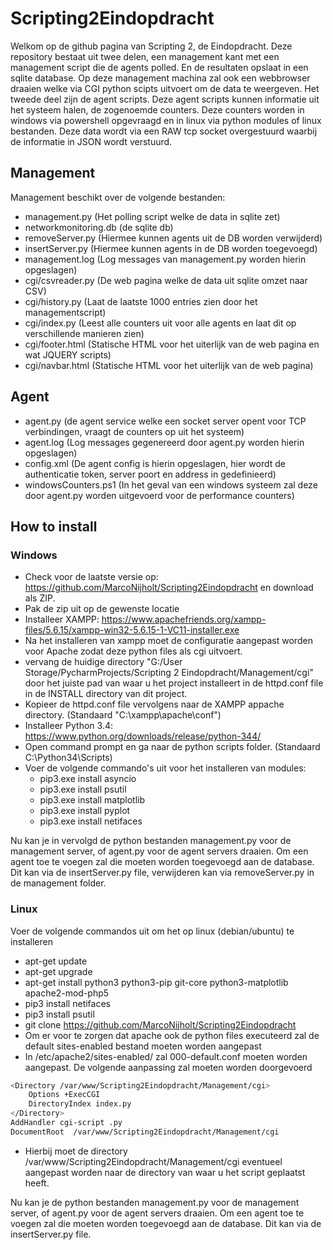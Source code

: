 # Scripting2Eindopdracht

Welkom op de github pagina van Scripting 2, de Eindopdracht.
Deze repository bestaat uit twee delen, een management kant met een management script die de agents polled. En de resultaten opslaat in een sqlite database. Op deze management machina zal ook een webbrowser draaien welke via CGI python scipts uitvoert om de data te weergeven.
Het tweede deel zijn de agent scripts. Deze agent scripts kunnen informatie uit het systeem halen, de zogenoemde counters. Deze counters worden in windows via powershell opgevraagd en in linux via python modules of linux bestanden. Deze data wordt via een RAW tcp socket overgestuurd waarbij de informatie in JSON wordt verstuurd.

## Management

Management beschikt over de volgende bestanden:
-   management.py (Het polling script welke de data in sqlite zet)
-   networkmonitoring.db (de sqlite db)
-   removeServer.py (Hiermee kunnen agents uit de DB worden verwijderd)
-   insertServer.py (Hiermee kunnen agents in de DB worden toegevoegd)
-   management.log (Log messages van management.py worden hierin opgeslagen)
-   cgi/csvreader.py (De web pagina welke de data uit sqlite omzet naar CSV)
-   cgi/history.py (Laat de laatste 1000 entries zien door het managementscript)
-   cgi/index.py (Leest alle counters uit voor alle agents en laat dit op verschillende manieren zien)
-   cgi/footer.html (Statische HTML voor het uiterlijk van de web pagina en wat JQUERY scripts)
-   cgi/navbar.html (Statische HTML voor het uiterlijk van de web pagina)


## Agent

-   agent.py (de agent service welke een socket server opent voor TCP verbindingen, vraagt de counters op uit het systeem)
-   agent.log (Log messages gegenereerd door agent.py worden hierin opgeslagen)
-   config.xml (De agent config is hierin opgeslagen, hier wordt de authenticatie token, server poort en address in gedefinieerd)
-   windowsCounters.ps1 (In het geval van een windows systeem zal deze door agent.py worden uitgevoerd voor de performance counters)

## How to install

### Windows
- Check voor de laatste versie op: https://github.com/MarcoNijholt/Scripting2Eindopdracht en download als ZIP.
- Pak de zip uit op de gewenste locatie
- Installeer XAMPP: https://www.apachefriends.org/xampp-files/5.6.15/xampp-win32-5.6.15-1-VC11-installer.exe
- Na het installeren van xampp moet de configuratie aangepast worden voor Apache zodat deze python files als cgi uitvoert.
- vervang de huidige directory "G:/User Storage/PycharmProjects/Scripting 2 Eindopdracht/Management/cgi" door het juiste pad van waar u het project installeert in de httpd.conf file in de INSTALL directory van dit project.
- Kopieer de httpd.conf file vervolgens naar de XAMPP appache directory. (Standaard "C:\xampp\apache\conf")
- Installeer Python 3.4: https://www.python.org/downloads/release/python-344/
- Open command prompt en ga naar de python scripts folder. (Standaard C:\Python34\Scripts)
- Voer de volgende commando's uit voor het installeren van modules:
    - pip3.exe install asyncio
    - pip3.exe install psutil
    - pip3.exe install matplotlib
    - pip3.exe install pyplot
    - pip3.exe install netifaces


Nu kan je in vervolgd de python bestanden management.py voor de management server, of agent.py voor de agent servers draaien.
Om een agent toe te voegen zal die moeten worden toegevoegd aan de database. Dit kan via de insertServer.py file, verwijderen kan via removeServer.py in de management folder.

### Linux
Voer de volgende commandos uit om het op linux (debian/ubuntu) te installeren
- apt-get update
- apt-get upgrade
- apt-get install python3 python3-pip git-core python3-matplotlib apache2-mod-php5
- pip3 install netifaces
- pip3 install psutil
- git clone https://github.com/MarcoNijholt/Scripting2Eindopdracht
- Om er voor te zorgen dat apache ook de python files executeerd zal de default sites-enabled bestand moeten worden aangepast
- In /etc/apache2/sites-enabled/ zal 000-default.conf moeten worden aangepast. De volgende aanpassing zal moeten worden doorgevoerd
```bash
<Directory /var/www/Scripting2Eindopdracht/Management/cgi>
    Options +ExecCGI
    DirectoryIndex index.py
</Directory>
AddHandler cgi-script .py
DocumentRoot  /var/www/Scripting2Eindopdracht/Management/cgi
```
- Hierbij moet de directory /var/www/Scripting2Eindopdracht/Management/cgi eventueel aangepast worden naar de directory van waar u het script geplaatst heeft.

Nu kan je de python bestanden management.py voor de management server, of agent.py voor de agent servers draaien.
Om een agent toe te voegen zal die moeten worden toegevoegd aan de database. Dit kan via de insertServer.py file.
